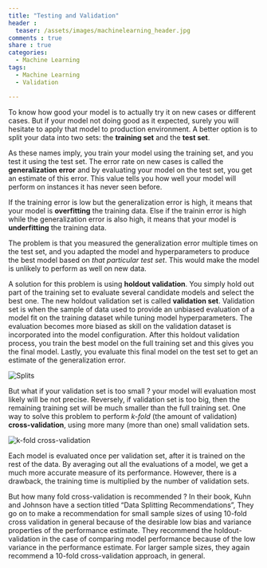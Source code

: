 ```yaml
---
title: "Testing and Validation"
header :
  teaser: /assets/images/machinelearning_header.jpg
comments : true
share : true
categories:
  - Machine Learning
tags:
  - Machine Learning
  - Validation

---
```


To know how good your model is to actually try it on new cases or different cases. But if your model not doing good as it expected, surely you will hesitate to apply that model to production environment. A better option is to split your data into two sets: the **training set** and the **test set**. 

As these names imply, you train your model using the training set, and you test it using the test set. The error rate on new cases is called the **generalization error** and by evaluating your model on the test set, you get an estimate of this error. This value tells you how well your model will perform on instances it has never seen before.

If the training error is low but the generalization error is high, it means that your model is **overfitting** the training data. Else if the trainin error is high while the generalization error is also high, it means that your model is **underfitting** the training data. 

The problem is that you measured the generalization error multiple times on the test set, and you adapted the model and hyperparameters to produce the best model based on *that particular test set*. This would make the model is unlikely to perform as well on new
data.

A solution for this problem is using **holdout validation**. You simply hold out part of the training set to evaluate several candidate models and select the best one. The new holdout validation set is called **validation set**. Validation set is when the sample of data used to provide an unbiased evaluation of a model fit on the training dataset while tuning model hyperparameters. The evaluation becomes more biased as skill on the validation dataset is incorporated into the model configuration. After this holdout validation process, you train the best model on the full training set and this gives you the final model. Lastly, you evaluate this final model on the test set to get an estimate of the generalization error.

![Splits](https://i.ibb.co/D754xkZ/train-val-test-split.png)

But what if your validation set is too small ? your model will evaluation most likely will be not precise. Reversely, if validation set is too big, then the remaining training set will be much smaller than the full training set. One way to solve this problem to perform *k-fold* (the amount of validation) **cross-validation**, using more many (more than one) small validation sets.

![k-fold cross-validation](https://i.ibb.co/JxwTHDt/grid-search-cross-validation.jpg)

Each model is evaluated once per validation set, after it is trained on the rest of the data. By averaging out all the evaluations of a model, we get a much more accurate measure of its performance. However, there is a drawback, the training time is multiplied by the number of validation sets.  

But how many fold cross-validation is recommended ? In their book, Kuhn and Johnson have a section titled “Data Splitting Recommendations”, They go on to make a recommendation for small sample sizes of using 10-fold cross validation in general because of the desirable low bias and variance properties of the performance estimate. They recommend the holdout-validation in the case of comparing model performance because of the low variance in the performance estimate. For larger sample sizes, they again recommend a 10-fold cross-validation approach, in general.







